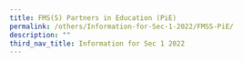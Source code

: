 ```yaml
---
title: FMS(S) Partners in Education (PiE)
permalink: /others/Information-for-Sec-1-2022/FMSS-PiE/
description: ""
third_nav_title: Information for Sec 1 2022
---
```

